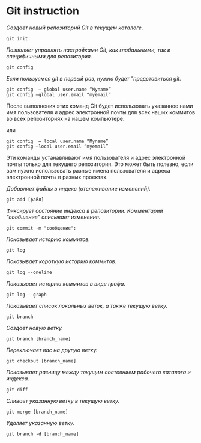 # Git instruction

*Создает новый репозиторий Git в текущем каталоге.*

```
git init:
```

*Позволяет управлять настройками Git, как глобальными, так и специфичными для репозитория.*

```
git config
```

*Если пользуемся git в первый раз, нужно будет "представиться git.* 

```
git config  — global user.name “Myname”
git config —global user.email “myemail”
``` 

После выполнения этих команд Git будет использовать указанное нами имя пользователя и адрес электронной почты для всех наших коммитов во всех репозиториях на нашем компьютере.


или
```
git config  — local user.name “Myname”
git config —local user.email “myemail” 
```
Эти команды устанавливают имя пользователя и адрес электронной почты только для текущего репозитория. Это может быть полезно, если вам нужно использовать разные имена пользователя и адреса электронной почты в разных проектах.


*Добавляет файлы в индекс (отслеживание изменений).*

``` 
git add [файл]
```

*Фиксирует состояние индекса в репозитории. Комментарий "сообщение" описывает изменения.*

```
git commit -m "сообщение": 
```

*Показывает историю коммитов.*

```
git log
```
*Показывает короткую историю коммитов.*

```
git log --oneline
```

*Показывает историю коммитов в виде графа.*

```
git log --graph
```


*Показывает список локальных веток, а также текущую ветку.*

```
git branch
```

*Создает новую ветку.*

```
git branch [branch_name]
```


*Переключает вас на другую ветку.*

```
git checkout [branch_name]
```

*Показывает разницу между текущим состоянием рабочего каталога и индекса.*

```
git diff
```

*Сливает указанную ветку в текущую ветку.*

```
git merge [branch_name]
```

*Удаляет указанную ветку.*

```
git branch -d [branch_name]
```

